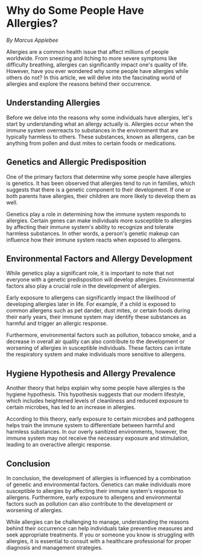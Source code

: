 # **Why do Some People Have Allergies?**

*By Marcus Applebee*


Allergies are a common health issue that affect millions of people worldwide. From sneezing and itching to more severe symptoms like difficulty breathing, allergies can significantly impact one's quality of life. However, have you ever wondered why some people have allergies while others do not? In this article, we will delve into the fascinating world of allergies and explore the reasons behind their occurrence.


## **Understanding Allergies**

Before we delve into the reasons why some individuals have allergies, let's start by understanding what an allergy actually is. Allergies occur when the immune system overreacts to substances in the environment that are typically harmless to others. These substances, known as allergens, can be anything from pollen and dust mites to certain foods or medications.


## **Genetics and Allergic Predisposition**

One of the primary factors that determine why some people have allergies is genetics. It has been observed that allergies tend to run in families, which suggests that there is a genetic component to their development. If one or both parents have allergies, their children are more likely to develop them as well.


Genetics play a role in determining how the immune system responds to allergies. Certain genes can make individuals more susceptible to allergies by affecting their immune system's ability to recognize and tolerate harmless substances. In other words, a person's genetic makeup can influence how their immune system reacts when exposed to allergens.


## **Environmental Factors and Allergy Development**

While genetics play a significant role, it is important to note that not everyone with a genetic predisposition will develop allergies. Environmental factors also play a crucial role in the development of allergies.


Early exposure to allergens can significantly impact the likelihood of developing allergies later in life. For example, if a child is exposed to common allergens such as pet dander, dust mites, or certain foods during their early years, their immune system may identify these substances as harmful and trigger an allergic response.


Furthermore, environmental factors such as pollution, tobacco smoke, and a decrease in overall air quality can also contribute to the development or worsening of allergies in susceptible individuals. These factors can irritate the respiratory system and make individuals more sensitive to allergens.


## **Hygiene Hypothesis and Allergy Prevalence**

Another theory that helps explain why some people have allergies is the hygiene hypothesis. This hypothesis suggests that our modern lifestyle, which includes heightened levels of cleanliness and reduced exposure to certain microbes, has led to an increase in allergies.


According to this theory, early exposure to certain microbes and pathogens helps train the immune system to differentiate between harmful and harmless substances. In our overly sanitized environments, however, the immune system may not receive the necessary exposure and stimulation, leading to an overactive allergic response.


## **Conclusion**

In conclusion, the development of allergies is influenced by a combination of genetic and environmental factors. Genetics can make individuals more susceptible to allergies by affecting their immune system's response to allergens. Furthermore, early exposure to allergens and environmental factors such as pollution can also contribute to the development or worsening of allergies.


While allergies can be challenging to manage, understanding the reasons behind their occurrence can help individuals take preventive measures and seek appropriate treatments. If you or someone you know is struggling with allergies, it is essential to consult with a healthcare professional for proper diagnosis and management strategies.